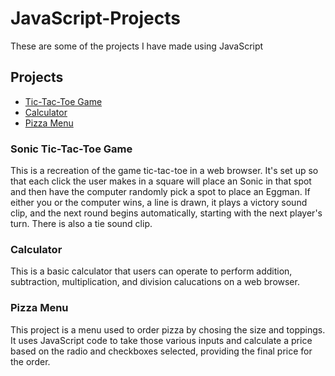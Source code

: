 # JavaScript-Projects
These are some of the projects I have made using JavaScript
## Projects
* [Tic-Tac-Toe Game](https://github.com/Waderjohnson/JavaScript-Projects/tree/main/Tictactoe)
* [Calculator](https://github.com/Waderjohnson/JavaScript-Projects/tree/main/calculator)
* [Pizza Menu](https://github.com/Waderjohnson/JavaScript-Projects/tree/main/Pizza_Project)
### Sonic Tic-Tac-Toe Game
This is a recreation of the game tic-tac-toe in a web browser. It's set up so that each click the user makes in a square will place an Sonic in that spot and then have the computer randomly pick a spot to place an Eggman. If either you or the computer wins, a line is drawn, it plays a victory sound clip, and the next round begins automatically, starting with the next player's turn. There is also a tie sound clip.
### Calculator
This is a basic calculator that users can operate to perform addition, subtraction, multiplication, and division calucations on a web browser.
### Pizza Menu
This project is a menu used to order pizza by chosing the size and toppings. It uses JavaScript code to take those various inputs and calculate a price based on the radio and checkboxes selected, providing the final price for the order.
